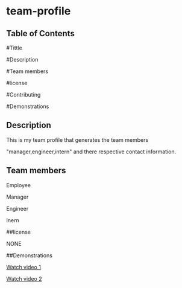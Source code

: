# team-profile

## Table of Contents

#Tittle

#Description

#Team members

#license

#Contributing

#Demonstrations

##  Description

This is my team profile that generates the team members 

"manager,engineer,intern" and there respective contact information.

## Team members

Employee

Manager

Engineer

Inern

##license

NONE

##Demonstrations

[Watch video 1](https://drive.google.com/file/d/1f66zfKikt92tCCYaHNuq3ermFFnFN7hz/view)

[Watch video 2](https://drive.google.com/file/d/1wyEq20-vmHdFzfuZpu9Ab6WEiWxqfILK/view)


